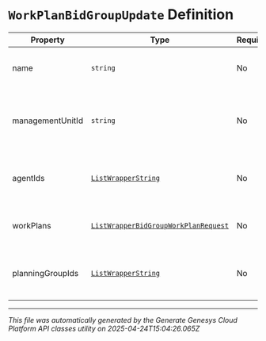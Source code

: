 # `WorkPlanBidGroupUpdate` Definition

| Property | Type | Required | Description |
|----------|------|----------|-------------|
| name | `string` | No | The name of the work plan bid group |
| managementUnitId | `string` | No | The management unit ID used for this work plan bid group |
| agentIds | [`ListWrapperString`](listwrapperstring-definition.md) | No | Agent IDs who participate in this bid group |
| workPlans | [`ListWrapperBidGroupWorkPlanRequest`](listwrapperbidgroupworkplanrequest-definition.md) | No | The list of work plans used in this bid group |
| planningGroupIds | [`ListWrapperString`](listwrapperstring-definition.md) | No | The planning group IDs selected in this bid group |

---

*This file was automatically generated by the Generate Genesys Cloud Platform API classes utility on 2025-04-24T15:04:26.065Z*